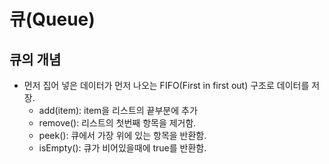 큐(Queue)
=======
## 큐의 개념
- 먼저 집어 넣은 데이터가 먼저 나오는 FIFO(First in first out) 구조로 데이터를 저장.
  - add(item): item을 리스트의 끝부분에 추가
  - remove(): 리스트의 첫번째 항목을 제거함.
  - peek(): 큐에서 가장 위에 있는 항목을 반환함.
  - isEmpty(): 큐가 비어있을때에 true를 반환함.